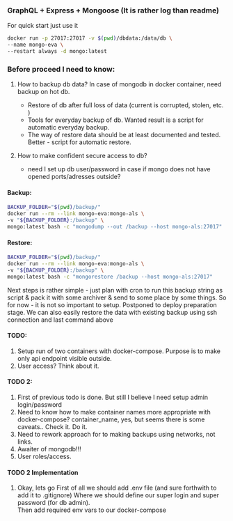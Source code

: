 ### GraphQL + Express + Mongoose (It is rather log than readme) 

For quick start just use it
```bash
docker run -p 27017:27017 -v $(pwd)/dbdata:/data/db \
--name mongo-eva \
--restart always -d mongo:latest
```

### Before proceed I need to know:

1. How to backup db data? In case of mongodb in docker container, need backup on hot db.
      * Restore of db after full loss of data (current is corrupted, stolen, etc. )
      * Tools for everyday backup of db. Wanted result is a script for automatic everyday backup.
      * The way of restore data should be at least documented and tested. Better - script for automatic restore.
      
      
2. How to make confident secure access to db?
    * need I set up db user/password in case if mongo does not have opened ports/adresses outside?
    
    
    
#### Backup:

```bash
BACKUP_FOLDER="$(pwd)/backup/"
docker run --rm --link mongo-eva:mongo-als \
-v "${BACKUP_FOLDER}:/backup" \
mongo:latest bash -c "mongodump --out /backup --host mongo-als:27017"
```

#### Restore:

```bash
BACKUP_FOLDER="$(pwd)/backup/"
docker run --rm --link mongo-eva:mongo-als \
-v "${BACKUP_FOLDER}:/backup" \
mongo:latest bash -c "mongorestore /backup --host mongo-als:27017"
```

Next steps is rather simple - just plan with cron to run this backup string as script & pack it with some archiver & send to some place by some things.
So for now - it is not so important to setup. Postponed to deploy preparation stage.
We can also easily restore the data with existing backup using ssh connection and last command above


#### TODO:

1. Setup run of two containers with docker-compose. Purpose is to make only api endpoint visible outside.
2. User access? Think about it.


#### TODO 2:
 1. First of previous todo is done. But still I believe I need setup admin login/password
 2. Need to know how to make container names more appropriate with docker-compose? 
 container_name, yes, but seems there is some caveats.. Check it. Do it.
 3. Need to rework approach for to making backups using networks, not links.
 4. Awaiter of mongodb!!!
 4. User roles/access.
 
 
#### TODO 2 Implementation
 1. Okay, lets go
 First of all we should add .env file (and sure forthwith to add it to .gitignore) 
 Where we should define our super login and super password (for db admin).  
 Then add required env vars to our docker-compose
